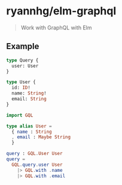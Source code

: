 # ryannhg/elm-graphql
> Work with GraphQL with Elm

## Example

```graphql
type Query {
  user: User
}

type User {
  id: ID!
  name: String!
  email: String
}
```

```elm
import GQL

type alias User =
  { name : String
  , email : Maybe String
  }

query : GQL.User User
query =
  GQL.query.user User
    |> GQL.with .name
    |> GQL.with .email
```

